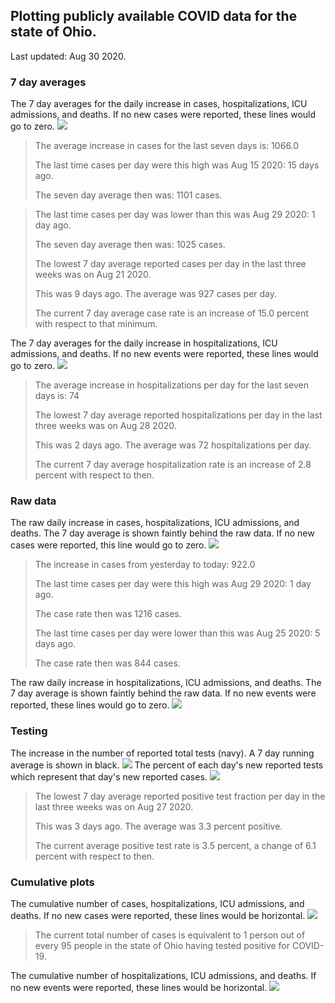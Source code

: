## Plotting publicly available COVID data for the state of Ohio. 

Last updated: Aug 30 2020. 

### 7 day averages
The 7 day averages for the daily increase in cases, hospitalizations, ICU admissions, and deaths. If no new cases were reported, these lines would go to zero.
![](7dayaverage_cases.png)

>The average increase in cases for the last seven days is: 1066.0
>
>The last time cases per day were this high was Aug 15 2020: 15 days ago.
>
>The seven day average then was: 1101 cases.

>
>The last time cases per day was lower than this was Aug 29 2020: 1 day ago.
>
>The seven day average then was: 1025 cases.
>
>The lowest 7 day average reported cases per day in the last three weeks was on Aug 21 2020.
>
>This was 9 days ago. The average was 927 cases per day.
>
>The current 7 day average case rate is an increase of 15.0 percent with respect to that minimum.

The 7 day averages for the daily increase in hospitalizations, ICU admissions, and deaths. If no new events were reported, these lines would go to zero.
![](7dayaverage_hospital.png)

>The average increase in hospitalizations per day for the last seven days is: 74
>
>The lowest 7 day average reported hospitalizations per day in the last three weeks was on Aug 28 2020.
>
>This was 2 days ago. The average was 72 hospitalizations per day.
>
>The current 7 day average hospitalization rate is an increase of 2.8 percent with respect to then.

### Raw data
The raw daily increase in cases, hospitalizations, ICU admissions, and deaths. The 7 day average is shown faintly behind the raw data. If no new cases were reported, this line would go to zero.
![](DailyCases.png)

>The increase in cases from yesterday to today: 922.0 
>
>The last time cases per day were this high was Aug 29 2020: 1 day ago. 
>
>The case rate then was 1216 cases.
>
>The last time cases per day were lower than this was Aug 25 2020: 5 days ago. 
>
>The case rate then was 844 cases.

The raw daily increase in hospitalizations, ICU admissions, and deaths. The 7 day average is shown faintly behind the raw data. If no new events were reported, these lines would go to zero.
![](DailyHospitalizations.png)

### Testing

The increase in the number of reported total tests (navy). A 7 day running average is shown in black.
![](DailyTests.png)
The percent of each day's new reported tests which represent that day's new reported cases.
![](percentpositive_tests.png)

>The lowest 7 day average reported positive test fraction per day in the last three weeks was on Aug 27 2020.
>
>This was 3 days ago. The average was 3.3 percent positive. 
>
>The current average positive test rate is 3.5 percent, a change of 6.1 percent with respect to then. 

### Cumulative plots
The cumulative number of cases, hospitalizations, ICU admissions, and deaths. If no new cases were reported, these lines would be horizontal.
![](Cases.png)

>The current total number of cases is equivalent to 1 person out of every 95 people in the state of Ohio having tested positive for COVID-19.

The cumulative number of hospitalizations, ICU admissions, and deaths. If no new events were reported, these lines would be horizontal.
![](Hospitalizations.png)
